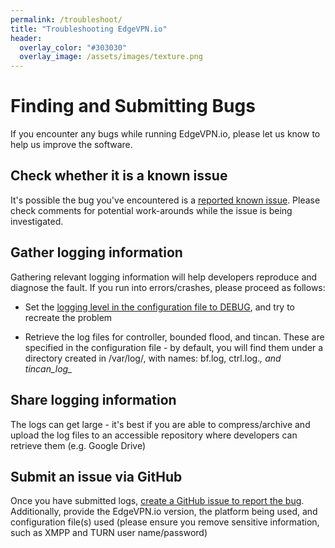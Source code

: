 ```yaml
---
permalink: /troubleshoot/
title: "Troubleshooting EdgeVPN.io"
header:
  overlay_color: "#303030"
  overlay_image: /assets/images/texture.png
---
```


# <i class="fas fa-bug"></i> Finding and Submitting Bugs

If you encounter any bugs while running EdgeVPN.io, please let us know to help us improve the software. 

## Check whether it is a known issue

It's possible the bug you've encountered is a [reported known issue](https://github.com/EdgeVPNio/evio/issues). Please check comments for potential work-arounds while the issue is being investigated.

## Gather logging information

Gathering relevant logging information will help developers reproduce and diagnose the fault. If you run into errors/crashes, please proceed as follows:

* Set the [logging level in the configuration file to DEBUG](/configfile), and try to recreate the problem

* Retrieve the log files for controller, bounded flood, and tincan. These are specified in the configuration file - by default, you will find them under a directory created in /var/log/, with names: bf.log, ctrl.log.*, and tincan_log_*

## Share logging information

The logs can get large - it's best if you are able to compress/archive and upload the log files to an accessible repository where developers can retrieve them (e.g. Google Drive)

## Submit an issue via GitHub

Once you have submitted logs, [create a GitHub issue to report the bug](https://github.com/EdgeVPNio/evio/issues). Additionally, provide the EdgeVPN.io version, the platform being used, and configuration file(s) used (please ensure you remove sensitive information, such as XMPP and TURN user name/password)
